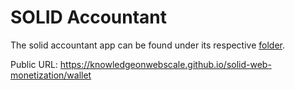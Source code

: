 # SOLID Accountant

The solid accountant app can be found under its respective [folder](./solid-accountant).

Public URL: https://knowledgeonwebscale.github.io/solid-web-monetization/wallet